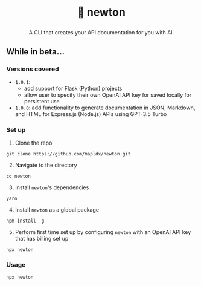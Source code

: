 # <p align="center">🦊 newton</p>
<p align="center">A CLI that creates your API documentation for you with AI.</p>

## While in beta...
### Versions covered
- `1.0.1`:
    - add support for Flask (Python) projects
    - allow user to specify their own OpenAI API key for saved locally for persistent use
- `1.0.0`: add functionality to generate documentation in JSON, Markdown, and HTML for Express.js (Node.js) APIs using GPT-3.5 Turbo

### Set up
1. Clone the repo
```
git clone https://github.com/mapldx/newton.git
```
2. Navigate to the directory
```
cd newton
```
3. Install `newton`'s dependencies
```
yarn
```
4. Install `newton` as a global package
```
npm install -g
```
5. Perform first time set up by configuring `newton` with an OpenAI API key that has billing set up
```
npx newton
```

### Usage
```
npx newton
```

